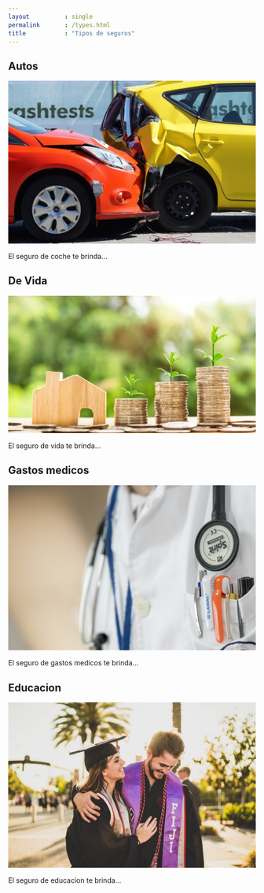 ```yaml
---
layout          : single
permalink       : /types.html
title           : "Tipos de seguros"
---
```

## Autos

![Seguro de Coche](assets/images/types/segurocoche.jpg)

El seguro de coche te brinda...

## De Vida

![Seguro de Vida](assets/images/types/segurovida.jpg)

El seguro de vida te brinda...

## Gastos medicos

![Seguro de Gastos Medicos](assets/images/types/seguromedico.jpg)

El seguro de gastos medicos te brinda...

## Educacion

![Seguro de Educacion](assets/images/types/seguroeducacion.jpg)

El seguro de educacion te brinda...